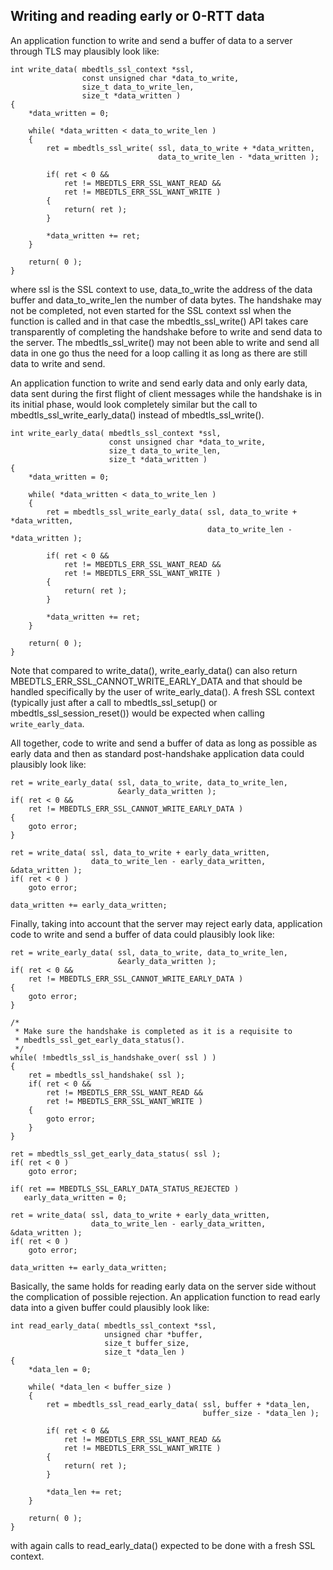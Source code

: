 
Writing and reading early or 0-RTT data
---------------------------------------

An application function to write and send a buffer of data to a server through
TLS may plausibly look like:

```
int write_data( mbedtls_ssl_context *ssl,
                const unsigned char *data_to_write,
                size_t data_to_write_len,
                size_t *data_written )
{
    *data_written = 0;

    while( *data_written < data_to_write_len )
    {
        ret = mbedtls_ssl_write( ssl, data_to_write + *data_written,
                                 data_to_write_len - *data_written );

        if( ret < 0 &&
            ret != MBEDTLS_ERR_SSL_WANT_READ &&
            ret != MBEDTLS_ERR_SSL_WANT_WRITE )
        {
            return( ret );
        }

        *data_written += ret;
    }

    return( 0 );
}
```
where ssl is the SSL context to use, data_to_write the address of the data
buffer and data_to_write_len the number of data bytes. The handshake may
not be completed, not even started for the SSL context ssl when the function is
called and in that case the mbedtls_ssl_write() API takes care transparently of
completing the handshake before to write and send data to the server. The
mbedtls_ssl_write() may not been able to write and send all data in one go thus
the need for a loop calling it as long as there are still data to write and
send.

An application function to write and send early data and only early data,
data sent during the first flight of client messages while the handshake is in
its initial phase, would look completely similar but the call to
mbedtls_ssl_write_early_data() instead of mbedtls_ssl_write().
```
int write_early_data( mbedtls_ssl_context *ssl,
                      const unsigned char *data_to_write,
                      size_t data_to_write_len,
                      size_t *data_written )
{
    *data_written = 0;

    while( *data_written < data_to_write_len )
    {
        ret = mbedtls_ssl_write_early_data( ssl, data_to_write + *data_written,
                                            data_to_write_len - *data_written );

        if( ret < 0 &&
            ret != MBEDTLS_ERR_SSL_WANT_READ &&
            ret != MBEDTLS_ERR_SSL_WANT_WRITE )
        {
            return( ret );
        }

        *data_written += ret;
    }

    return( 0 );
}
```
Note that compared to write_data(), write_early_data() can also return
MBEDTLS_ERR_SSL_CANNOT_WRITE_EARLY_DATA and that should be handled
specifically by the user of write_early_data(). A fresh SSL context (typically
just after a call to mbedtls_ssl_setup() or mbedtls_ssl_session_reset()) would
be expected when calling `write_early_data`.

All together, code to write and send a buffer of data as long as possible as
early data and then as standard post-handshake application data could
plausibly look like:

```
ret = write_early_data( ssl, data_to_write, data_to_write_len,
                        &early_data_written );
if( ret < 0 &&
    ret != MBEDTLS_ERR_SSL_CANNOT_WRITE_EARLY_DATA )
{
    goto error;
}

ret = write_data( ssl, data_to_write + early_data_written,
                  data_to_write_len - early_data_written, &data_written );
if( ret < 0 )
    goto error;

data_written += early_data_written;
```

Finally, taking into account that the server may reject early data, application
code to write and send a buffer of data could plausibly look like:
```
ret = write_early_data( ssl, data_to_write, data_to_write_len,
                        &early_data_written );
if( ret < 0 &&
    ret != MBEDTLS_ERR_SSL_CANNOT_WRITE_EARLY_DATA )
{
    goto error;
}

/*
 * Make sure the handshake is completed as it is a requisite to
 * mbedtls_ssl_get_early_data_status().
 */
while( !mbedtls_ssl_is_handshake_over( ssl ) )
{
    ret = mbedtls_ssl_handshake( ssl );
    if( ret < 0 &&
        ret != MBEDTLS_ERR_SSL_WANT_READ &&
        ret != MBEDTLS_ERR_SSL_WANT_WRITE )
    {
        goto error;
    }
}

ret = mbedtls_ssl_get_early_data_status( ssl );
if( ret < 0 )
    goto error;

if( ret == MBEDTLS_SSL_EARLY_DATA_STATUS_REJECTED )
   early_data_written = 0;

ret = write_data( ssl, data_to_write + early_data_written,
                  data_to_write_len - early_data_written, &data_written );
if( ret < 0 )
    goto error;

data_written += early_data_written;
```

Basically, the same holds for reading early data on the server side without the
complication of possible rejection. An application function to read early data
into a given buffer could plausibly look like:
```
int read_early_data( mbedtls_ssl_context *ssl,
                     unsigned char *buffer,
                     size_t buffer_size,
                     size_t *data_len )
{
    *data_len = 0;

    while( *data_len < buffer_size )
    {
        ret = mbedtls_ssl_read_early_data( ssl, buffer + *data_len,
                                           buffer_size - *data_len );

        if( ret < 0 &&
            ret != MBEDTLS_ERR_SSL_WANT_READ &&
            ret != MBEDTLS_ERR_SSL_WANT_WRITE )
        {
            return( ret );
        }

        *data_len += ret;
    }

    return( 0 );
}
```
with again calls to read_early_data() expected to be done with a fresh SSL
context.
